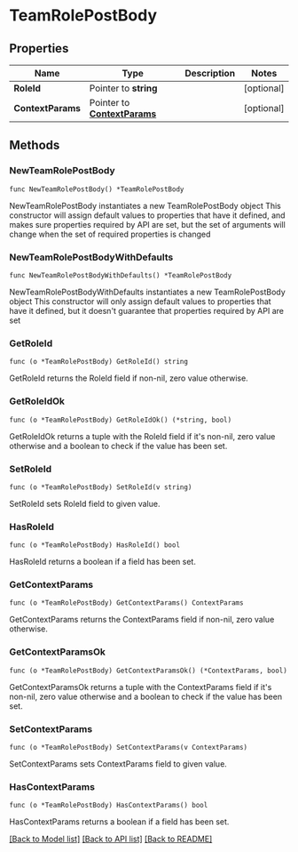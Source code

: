 # TeamRolePostBody

## Properties

Name | Type | Description | Notes
------------ | ------------- | ------------- | -------------
**RoleId** | Pointer to **string** |  | [optional] 
**ContextParams** | Pointer to [**ContextParams**](ContextParams.md) |  | [optional] 

## Methods

### NewTeamRolePostBody

`func NewTeamRolePostBody() *TeamRolePostBody`

NewTeamRolePostBody instantiates a new TeamRolePostBody object
This constructor will assign default values to properties that have it defined,
and makes sure properties required by API are set, but the set of arguments
will change when the set of required properties is changed

### NewTeamRolePostBodyWithDefaults

`func NewTeamRolePostBodyWithDefaults() *TeamRolePostBody`

NewTeamRolePostBodyWithDefaults instantiates a new TeamRolePostBody object
This constructor will only assign default values to properties that have it defined,
but it doesn't guarantee that properties required by API are set

### GetRoleId

`func (o *TeamRolePostBody) GetRoleId() string`

GetRoleId returns the RoleId field if non-nil, zero value otherwise.

### GetRoleIdOk

`func (o *TeamRolePostBody) GetRoleIdOk() (*string, bool)`

GetRoleIdOk returns a tuple with the RoleId field if it's non-nil, zero value otherwise
and a boolean to check if the value has been set.

### SetRoleId

`func (o *TeamRolePostBody) SetRoleId(v string)`

SetRoleId sets RoleId field to given value.

### HasRoleId

`func (o *TeamRolePostBody) HasRoleId() bool`

HasRoleId returns a boolean if a field has been set.

### GetContextParams

`func (o *TeamRolePostBody) GetContextParams() ContextParams`

GetContextParams returns the ContextParams field if non-nil, zero value otherwise.

### GetContextParamsOk

`func (o *TeamRolePostBody) GetContextParamsOk() (*ContextParams, bool)`

GetContextParamsOk returns a tuple with the ContextParams field if it's non-nil, zero value otherwise
and a boolean to check if the value has been set.

### SetContextParams

`func (o *TeamRolePostBody) SetContextParams(v ContextParams)`

SetContextParams sets ContextParams field to given value.

### HasContextParams

`func (o *TeamRolePostBody) HasContextParams() bool`

HasContextParams returns a boolean if a field has been set.


[[Back to Model list]](../README.md#documentation-for-models) [[Back to API list]](../README.md#documentation-for-api-endpoints) [[Back to README]](../README.md)



